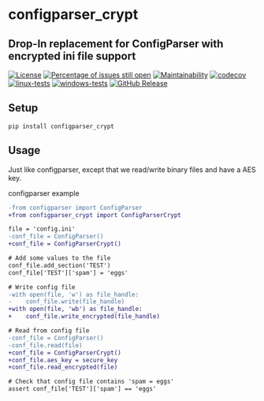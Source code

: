 # configparser_crypt
## Drop-In replacement for ConfigParser with encrypted ini file support

[![License](https://img.shields.io/badge/License-BSD%203--Clause-blue.svg)](https://opensource.org/licenses/BSD-3-Clause)
[![Percentage of issues still open](http://isitmaintained.com/badge/open/netinvent/ofunctions.svg)](http://isitmaintained.com/project/netinvent/configparser_crypt "Percentage of issues still open")
[![Maintainability](https://api.codeclimate.com/v1/badges/683f2fd6af8fc1c8de73/maintainability)](https://codeclimate.com/github/netinvent/configparser_crypt/maintainability)
[![codecov](https://codecov.io/gh/netinvent/configparser_crypt/branch/master/graph/badge.svg?token=J7GMZYPYGQ)](https://codecov.io/gh/netinvent/configparser_crypt)
[![linux-tests](https://github.com/netinvent/configparser_crypt/actions/workflows/linux.yaml/badge.svg)](https://github.com/netinvent/configparser_crypt/actions/workflows/linux.yaml)
[![windows-tests](https://github.com/netinvent/configparser_crypt/actions/workflows/windows.yaml/badge.svg)](https://github.com/netinvent/configparser_crypt/actions/workflows/windows.yaml)
[![GitHub Release](https://img.shields.io/github/release/netinvent/configparser_crypt.svg?label=Latest)](https://github.com/netinvent/configparser_crypt/releases/latest)

## Setup

```
pip install configparser_crypt

```

## Usage

Just like configparser, except that we read/write binary files and have a AES key.


configparser example
```diff
-from configparser import ConfigParser
+from configparser_crypt import ConfigParserCrypt

file = 'config.ini'
-conf_file = ConfigParser()
+conf_file = ConfigParserCrypt()

# Add some values to the file
conf_file.add_section('TEST')
conf_file['TEST']['spam'] = 'eggs'

# Write config file
-with open(file, 'w') as file_handle:
-    conf_file.write(file_handle)
+with open(file, 'wb') as file_handle:
+    conf_file.write_encrypted(file_handle)

# Read from config file
-conf_file = ConfigParser()
-conf_file.read(file)
+conf_file = ConfigParserCrypt()
+conf_file.aes_key = secure_key
+conf_file.read_encrypted(file)

# Check that config file contains 'spam = eggs'
assert conf_file['TEST']['spam'] == 'eggs'
```
